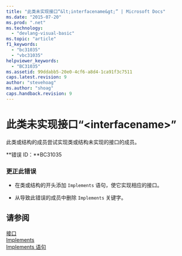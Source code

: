 ```yaml
---
title: "此类未实现接口“&lt;interfacename&gt;” | Microsoft Docs"
ms.date: "2015-07-20"
ms.prod: ".net"
ms.technology: 
  - "devlang-visual-basic"
ms.topic: "article"
f1_keywords: 
  - "bc31035"
  - "vbc31035"
helpviewer_keywords: 
  - "BC31035"
ms.assetid: 99ddabb5-20e0-4cf6-a8d4-1ca91f3c7511
caps.latest.revision: 9
author: "stevehoag"
ms.author: "shoag"
caps.handback.revision: 9
---
```

# 此类未实现接口“&lt;interfacename&gt;”
此类或结构的成员尝试实现类或结构未实现的接口的成员。  
  
 **错误 ID：**BC31035  
  
### 更正此错误  
  
-   在类或结构的开头添加 `Implements` 语句，使它实现相应的接口。  
  
-   从导致此错误的成员中删除 `Implements` 关键字。  
  
## 请参阅  
 [接口](../../visual-basic/programming-guide/language-features/interfaces/index.md)   
 [Implements](../../visual-basic/language-reference/statements/implements-clause.md)   
 [Implements 语句](../../visual-basic/language-reference/statements/implements-statement.md)